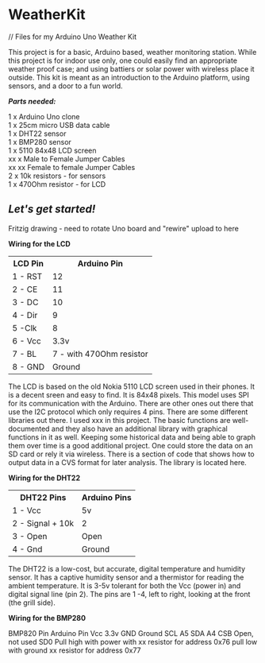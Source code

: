 # WeatherKit
// Files for my Arduino Uno Weather Kit

This project is for a basic, Arduino based, weather monitoring station. While this project is for indoor use only, one could easily find an appropriate weather proof case; and using battiers or solar power with wireless place it outside. This kit is meant as an introduction to the Arduino platform, using sensors, and a door to a fun world. 
<P>
<B><I>Parts needed:</I></B>
<P>
1 x Arduino Uno clone<BR>
1 x 25cm micro USB data cable<BR>
1 x DHT22 sensor<BR>
1 x BMP280 sensor<BR>
1 x 5110 84x48 LCD screen<BR>
xx x Male to Female Jumper Cables<BR>
xx xx Female to female Jumper Cables<BR>
2 x 10k resistors - for sensors<BR>
1 x 470Ohm resistor - for LCD<BR>
<P>
<H2><I>Let's get started!</I></H2>
<P>

Fritzig drawing - need to rotate Uno board and "rewire"
	upload to here
<P>	
<B>Wiring for the LCD</B>
<P>

<table class="tg">
  <tr>
    <th class="tg-e3zv">LCD Pin</th>
    <th class="tg-hgcj">Arduino Pin</th>
  </tr>
  <tr>
    <td class="tg-031e">1 - RST</td>
    <td class="tg-s6z2">12</td>
  </tr>
  <tr>
    <td class="tg-031e">2 - CE</td>
    <td class="tg-s6z2">11</td>
  </tr>
  <tr>
    <td class="tg-031e">3 - DC</td>
    <td class="tg-s6z2">10</td>
  </tr>
  <tr>
    <td class="tg-031e">4 - Dir</td>
    <td class="tg-s6z2">9</td>
  </tr>
  <tr>
    <td class="tg-031e">5 -Clk</td>
    <td class="tg-s6z2">8</td>
  </tr>
  <tr>
    <td class="tg-yw4l">6 - Vcc</td>
    <td class="tg-baqh">3.3v</td>
  </tr>
  <tr>
    <td class="tg-yw4l">7 - BL</td>
    <td class="tg-baqh">7 - with 470Ohm resistor</td>
  </tr>
  <tr>
    <td class="tg-yw4l">8 - GND</td>
    <td class="tg-baqh">Ground</td>
  </tr>
</table>
<P>		
The LCD is based on the old Nokia 5110 LCD screen used in their phones. It is a decent sreen and easy to find. It is 84x48 pixels. This model uses SPI for its communication with the Arduino. There are other ones out there that use the I2C protocol which only requires 4 pins. There are some different libraries out there. I used xxx in this project. The basic functions are well-documented and they also have an additional library with graphical functions in it as well. Keeping some historical data and being able to graph them over time is a good additional project. One could store the data on an SD card or rely it via wireless. There is a section of code that shows how to output data in a CVS format for later analysis. The library is located here. 
		
<P>
<B>Wiring for the DHT22</B>
<P>	
<table class="tg">
  <tr>
    <th class="tg-e3zv">DHT22 Pins</th>
    <th class="tg-hgcj">Arduino Pins</th>
  </tr>
  <tr>
    <td class="tg-031e">1 - Vcc</td>
    <td class="tg-s6z2">5v</td>
  </tr>
  <tr>
    <td class="tg-031e">2 - Signal + 10k</td>
    <td class="tg-s6z2">2</td>
  </tr>
  <tr>
    <td class="tg-031e">3 - Open</td>
    <td class="tg-s6z2">Open</td>
  </tr>
  <tr>
    <td class="tg-031e">4 - Gnd</td>
    <td class="tg-s6z2">Ground</td>
  </tr>
</table>
The DHT22 is a low-cost, but accurate, digital temperature and humidity sensor. It has a captive humidity sensor and a thermistor for reading the ambient temperature. It is 3-5v tolerant for both the Vcc (power in) and digital signal line (pin 2). The pins are 1 -4, left to right, looking at the front (the grill side).

<P>
<B>Wiring for the BMP280</B>
<P>
BMP820 Pin		Arduino Pin
Vcc			3.3v
GND			Ground
SCL			A5
SDA			A4
CSB			Open, not used
SD0			Pull high with power with xx resistor for address 0x76
			pull low with ground xx resistor for address 0x77
<P>

